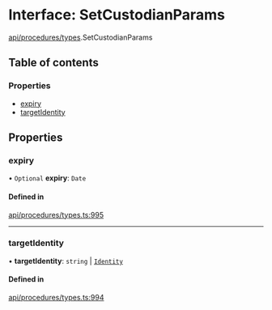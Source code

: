 # Interface: SetCustodianParams

[api/procedures/types](../wiki/api.procedures.types).SetCustodianParams

## Table of contents

### Properties

- [expiry](../wiki/api.procedures.types.SetCustodianParams#expiry)
- [targetIdentity](../wiki/api.procedures.types.SetCustodianParams#targetidentity)

## Properties

### expiry

• `Optional` **expiry**: `Date`

#### Defined in

[api/procedures/types.ts:995](https://github.com/PolymeshAssociation/polymesh-sdk/blob/2d3ac2ae/src/api/procedures/types.ts#L995)

___

### targetIdentity

• **targetIdentity**: `string` \| [`Identity`](../wiki/api.entities.Identity.Identity)

#### Defined in

[api/procedures/types.ts:994](https://github.com/PolymeshAssociation/polymesh-sdk/blob/2d3ac2ae/src/api/procedures/types.ts#L994)
